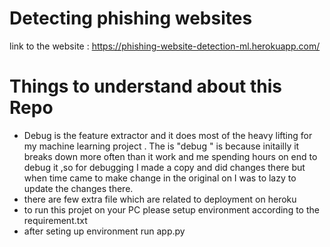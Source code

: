 # Detecting phishing websites
link to the website : https://phishing-website-detection-ml.herokuapp.com/

# Things to understand about this Repo
* Debug is the feature extractor and it does most of the heavy lifting for my machine learning project . The is "debug " is because initailly it breaks down more often than it work and me spending hours on end to debug it ,so for debugging I made a copy and did changes there but when time came to make change in the original on I was to lazy to update the changes there.
* there are few extra file which are related to deployment on heroku 
* to run this projet on your PC please setup environment according to the requirement.txt
* after seting up environment run app.py 

